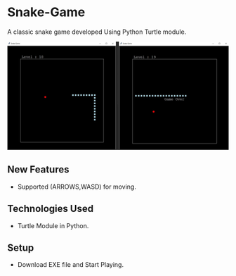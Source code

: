 # Snake-Game
A classic snake game developed Using Python Turtle module.

<img src="./Screenshots/Snake Game.jpg">

## New Features
- Supported (ARROWS,WASD) for moving.
  
## Technologies Used
- Turtle Module in Python.
  
## Setup
- Download EXE file and Start Playing.
